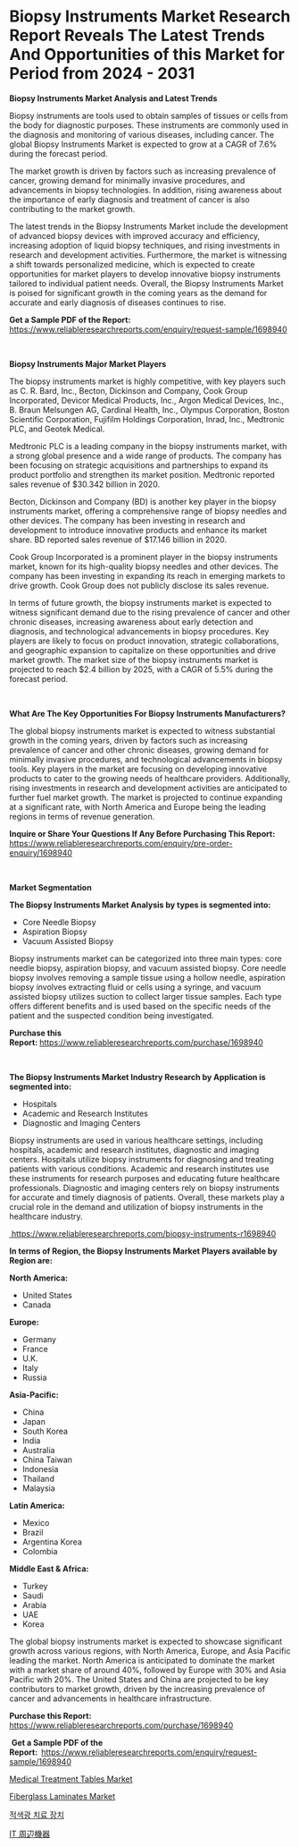 <p><h1>Biopsy Instruments Market Research Report Reveals The Latest Trends And Opportunities of this Market for Period from 2024 - 2031</h1></p><p><strong>Biopsy Instruments Market Analysis and Latest Trends</strong></p>
<p><p>Biopsy instruments are tools used to obtain samples of tissues or cells from the body for diagnostic purposes. These instruments are commonly used in the diagnosis and monitoring of various diseases, including cancer. The global Biopsy Instruments Market is expected to grow at a CAGR of 7.6% during the forecast period. </p><p>The market growth is driven by factors such as increasing prevalence of cancer, growing demand for minimally invasive procedures, and advancements in biopsy technologies. In addition, rising awareness about the importance of early diagnosis and treatment of cancer is also contributing to the market growth.</p><p>The latest trends in the Biopsy Instruments Market include the development of advanced biopsy devices with improved accuracy and efficiency, increasing adoption of liquid biopsy techniques, and rising investments in research and development activities. Furthermore, the market is witnessing a shift towards personalized medicine, which is expected to create opportunities for market players to develop innovative biopsy instruments tailored to individual patient needs. Overall, the Biopsy Instruments Market is poised for significant growth in the coming years as the demand for accurate and early diagnosis of diseases continues to rise.</p></p>
<p><strong>Get a Sample PDF of the Report:&nbsp;</strong> <a href="https://www.reliableresearchreports.com/enquiry/request-sample/1698940">https://www.reliableresearchreports.com/enquiry/request-sample/1698940</a></p>
<p>&nbsp;</p>
<p><strong>Biopsy Instruments Major Market Players</strong></p>
<p><p>The biopsy instruments market is highly competitive, with key players such as C. R. Bard, Inc., Becton, Dickinson and Company, Cook Group Incorporated, Devicor Medical Products, Inc., Argon Medical Devices, Inc., B. Braun Melsungen AG, Cardinal Health, Inc., Olympus Corporation, Boston Scientific Corporation, Fujifilm Holdings Corporation, Inrad, Inc., Medtronic PLC, and Geotek Medical.</p><p>Medtronic PLC is a leading company in the biopsy instruments market, with a strong global presence and a wide range of products. The company has been focusing on strategic acquisitions and partnerships to expand its product portfolio and strengthen its market position. Medtronic reported sales revenue of $30.342 billion in 2020.</p><p>Becton, Dickinson and Company (BD) is another key player in the biopsy instruments market, offering a comprehensive range of biopsy needles and other devices. The company has been investing in research and development to introduce innovative products and enhance its market share. BD reported sales revenue of $17.146 billion in 2020.</p><p>Cook Group Incorporated is a prominent player in the biopsy instruments market, known for its high-quality biopsy needles and other devices. The company has been investing in expanding its reach in emerging markets to drive growth. Cook Group does not publicly disclose its sales revenue.</p><p>In terms of future growth, the biopsy instruments market is expected to witness significant demand due to the rising prevalence of cancer and other chronic diseases, increasing awareness about early detection and diagnosis, and technological advancements in biopsy procedures. Key players are likely to focus on product innovation, strategic collaborations, and geographic expansion to capitalize on these opportunities and drive market growth. The market size of the biopsy instruments market is projected to reach $2.4 billion by 2025, with a CAGR of 5.5% during the forecast period.</p></p>
<p>&nbsp;</p>
<p><strong>What Are The Key Opportunities For Biopsy Instruments Manufacturers?</strong></p>
<p><p>The global biopsy instruments market is expected to witness substantial growth in the coming years, driven by factors such as increasing prevalence of cancer and other chronic diseases, growing demand for minimally invasive procedures, and technological advancements in biopsy tools. Key players in the market are focusing on developing innovative products to cater to the growing needs of healthcare providers. Additionally, rising investments in research and development activities are anticipated to further fuel market growth. The market is projected to continue expanding at a significant rate, with North America and Europe being the leading regions in terms of revenue generation.</p></p>
<p><strong>Inquire or Share Your Questions If Any Before Purchasing This Report:</strong> <a href="https://www.reliableresearchreports.com/enquiry/pre-order-enquiry/1698940">https://www.reliableresearchreports.com/enquiry/pre-order-enquiry/1698940</a></p>
<p>&nbsp;</p>
<p><strong>Market Segmentation</strong></p>
<p><strong>The Biopsy Instruments Market Analysis by types is segmented into:</strong></p>
<p><ul><li>Core Needle Biopsy</li><li>Aspiration Biopsy</li><li>Vacuum Assisted Biopsy</li></ul></p>
<p><p>Biopsy instruments market can be categorized into three main types: core needle biopsy, aspiration biopsy, and vacuum assisted biopsy. Core needle biopsy involves removing a sample tissue using a hollow needle, aspiration biopsy involves extracting fluid or cells using a syringe, and vacuum assisted biopsy utilizes suction to collect larger tissue samples. Each type offers different benefits and is used based on the specific needs of the patient and the suspected condition being investigated.</p></p>
<p><strong>Purchase this Report:&nbsp;</strong><a href="https://www.reliableresearchreports.com/purchase/1698940">https://www.reliableresearchreports.com/purchase/1698940</a></p>
<p>&nbsp;</p>
<p><strong>The Biopsy Instruments Market Industry Research by Application is segmented into:</strong></p>
<p><ul><li>Hospitals</li><li>Academic and Research Institutes</li><li>Diagnostic and Imaging Centers</li></ul></p>
<p><p>Biopsy instruments are used in various healthcare settings, including hospitals, academic and research institutes, diagnostic and imaging centers. Hospitals utilize biopsy instruments for diagnosing and treating patients with various conditions. Academic and research institutes use these instruments for research purposes and educating future healthcare professionals. Diagnostic and imaging centers rely on biopsy instruments for accurate and timely diagnosis of patients. Overall, these markets play a crucial role in the demand and utilization of biopsy instruments in the healthcare industry.</p></p>
<p><a href="https://www.reliableresearchreports.com/biopsy-instruments-r1698940">&nbsp;https://www.reliableresearchreports.com/biopsy-instruments-r1698940</a></p>
<p><strong>In terms of Region, the Biopsy Instruments Market Players available by Region are:</strong></p>
<p>
    <p> <strong> North America: </strong>
        <ul>
            <li>United States</li>
            <li>Canada</li>
        </ul>
        </p> 
    <p> <strong> Europe: </strong>
        <ul>
            <li>Germany</li>
            <li>France</li>
            <li>U.K.</li>
            <li>Italy</li>
            <li>Russia</li>
        </ul>
        </p> 
    <p> <strong> Asia-Pacific: </strong>
        <ul>
            <li>China</li>
            <li>Japan</li>
            <li>South Korea</li>
            <li>India</li>
            <li>Australia</li>
            <li>China Taiwan</li>
            <li>Indonesia</li>
            <li>Thailand</li>
            <li>Malaysia</li>
        </ul>
        </p> 
    <p> <strong> Latin America: </strong>
        <ul>
            <li>Mexico</li>
            <li>Brazil</li>
            <li>Argentina Korea</li>
            <li>Colombia</li>
        </ul>
        </p> 
    <p> <strong> Middle East & Africa: </strong>
        <ul>
            <li>Turkey</li>
            <li>Saudi</li>
            <li>Arabia</li>
            <li>UAE</li>
            <li>Korea</li>
        </ul>
    </p>
    </p>
<p><p>The global biopsy instruments market is expected to showcase significant growth across various regions, with North America, Europe, and Asia Pacific leading the market. North America is anticipated to dominate the market with a market share of around 40%, followed by Europe with 30% and Asia Pacific with 20%. The United States and China are projected to be key contributors to market growth, driven by the increasing prevalence of cancer and advancements in healthcare infrastructure.</p></p>
<p><strong>Purchase this Report: </strong><a href="https://www.reliableresearchreports.com/purchase/1698940">https://www.reliableresearchreports.com/purchase/1698940</a></p>
<p>&nbsp;<strong>Get a Sample PDF of the Report:&nbsp;&nbsp;</strong><a href="https://www.reliableresearchreports.com/enquiry/request-sample/1698940">https://www.reliableresearchreports.com/enquiry/request-sample/1698940</a></p>
<p><strong></strong></p>
<p><p><a href="https://www.linkedin.com/pulse/medical-treatment-tables-market-size-outlook-forecast-2024-akdfe?trackingId=sNFYFoew3Bjo7mFxjOLlYA%3D%3D">Medical Treatment Tables Market</a></p><p><a href="https://www.linkedin.com/pulse/fiberglass-laminates-market-analysis-sze-forecasted-period-from-de6xf?trackingId=T1lPCkQmzYlU%2BAI6lNPMQg%3D%3D">Fiberglass Laminates Market</a></p><p><a href="https://github.com/hxzi07639916/Market-Research-Report-List-2/blob/main/970099745941.md">적색광 치료 장치</a></p><p><a href="https://github.com/ihabdkwlxs948/Market-Research-Report-List-2/blob/main/133515051210.md">IT 周辺機器</a></p></p>